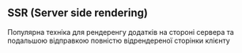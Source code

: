 ## SSR (Server side rendering)

Популярна техніка для рендеренгу додатків на стороні сервера та подальшою відправкою повністю відрендереної сторінки клієнту

